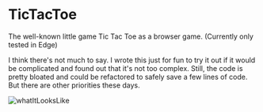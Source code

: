# TicTacToe
The well-known little game Tic Tac Toe as a browser game. (Currently only tested in Edge)

I think there's not much to say. 
I wrote this just for fun to try it out if it would be complicated 
and found out that it's not too complex. 
Still, the code is pretty bloated and could be refactored 
to safely save a few lines of code. But there are other priorities these days.


![whatItLooksLike](https://user-images.githubusercontent.com/85163640/120364207-3d938000-c30d-11eb-96a5-759c5549f17c.jpg)



